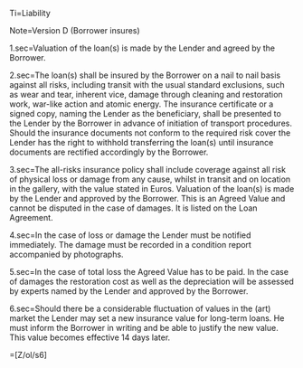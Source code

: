 Ti=Liability

Note=Version D (Borrower insures)

1.sec=Valuation of the loan(s) is made by the Lender and agreed by the Borrower.
	
2.sec=The loan(s) shall be insured by the Borrower on a nail to nail basis against all risks, including transit with the usual standard exclusions, such as wear and tear, inherent vice, damage through cleaning and restoration work, war-like action and atomic energy. The insurance certificate or a signed copy, naming the Lender as the beneficiary, shall be presented to the Lender by the Borrower in advance of initiation of transport procedures. Should the insurance documents not conform to the required risk cover the Lender has the right to withhold transferring the loan(s) until insurance documents are rectified accordingly by the Borrower.

3.sec=The all-risks insurance policy shall include coverage against all risk of physical loss or damage from any cause, whilst in transit and on location in the gallery, with the value stated in Euros. Valuation of the loan(s) is made by the Lender and approved by the Borrower. This is an Agreed Value and cannot be disputed in the case of damages. It is listed on the Loan Agreement.

4.sec=In the case of loss or damage the Lender must be notified immediately. The damage must be recorded in a condition report accompanied by photographs.

5.sec=In the case of total loss the Agreed Value has to be paid. In the case of damages the restoration cost as well as the depreciation will be assessed by experts named by the Lender and approved by the Borrower. 

6.sec=Should there be a considerable fluctuation of values in the (art) market the Lender may set a new insurance value for long-term loans. He must inform the Borrower in writing and be able to justify the new value. This value becomes effective 14 days later.

=[Z/ol/s6]
